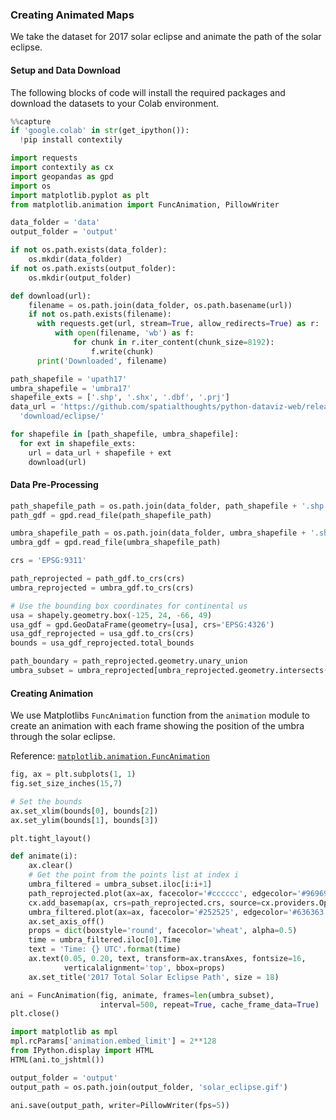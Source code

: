 ### Creating Animated Maps

We take the dataset for 2017 solar eclipse and animate the path of the solar eclipse.

#### Setup and Data Download

The following blocks of code will install the required packages and download the datasets to your Colab environment.


```python
%%capture
if 'google.colab' in str(get_ipython()):
  !pip install contextily
```


```python
import requests
import contextily as cx
import geopandas as gpd
import os
import matplotlib.pyplot as plt
from matplotlib.animation import FuncAnimation, PillowWriter
```


```python
data_folder = 'data'
output_folder = 'output'

if not os.path.exists(data_folder):
    os.mkdir(data_folder)
if not os.path.exists(output_folder):
    os.mkdir(output_folder)
```


```python
def download(url):
    filename = os.path.join(data_folder, os.path.basename(url))
    if not os.path.exists(filename):
      with requests.get(url, stream=True, allow_redirects=True) as r:
          with open(filename, 'wb') as f:
              for chunk in r.iter_content(chunk_size=8192):
                  f.write(chunk)
      print('Downloaded', filename)
```


```python
path_shapefile = 'upath17'
umbra_shapefile = 'umbra17'
shapefile_exts = ['.shp', '.shx', '.dbf', '.prj']
data_url = 'https://github.com/spatialthoughts/python-dataviz-web/releases/' \
  'download/eclipse/'

for shapefile in [path_shapefile, umbra_shapefile]:
  for ext in shapefile_exts:
    url = data_url + shapefile + ext
    download(url)
```

#### Data Pre-Processing


```python
path_shapefile_path = os.path.join(data_folder, path_shapefile + '.shp')
path_gdf = gpd.read_file(path_shapefile_path)
```


```python
umbra_shapefile_path = os.path.join(data_folder, umbra_shapefile + '.shp')
umbra_gdf = gpd.read_file(umbra_shapefile_path)
```


```python
crs = 'EPSG:9311'

path_reprojected = path_gdf.to_crs(crs)
umbra_reprojected = umbra_gdf.to_crs(crs)

# Use the bounding box coordinates for continental us
usa = shapely.geometry.box(-125, 24, -66, 49)
usa_gdf = gpd.GeoDataFrame(geometry=[usa], crs='EPSG:4326')
usa_gdf_reprojected = usa_gdf.to_crs(crs)
bounds = usa_gdf_reprojected.total_bounds
```


```python
path_boundary = path_reprojected.geometry.unary_union
umbra_subset = umbra_reprojected[umbra_reprojected.geometry.intersects(path_boundary)]
```

#### Creating Animation

We use Matplotlibs `FuncAnimation` function from the `animation` module to create an animation with each frame showing the position of the umbra through the solar eclipse.

Reference: [`matplotlib.animation.FuncAnimation`](https://matplotlib.org/stable/api/_as_gen/matplotlib.animation.FuncAnimation.html)


```python
fig, ax = plt.subplots(1, 1)
fig.set_size_inches(15,7)

# Set the bounds
ax.set_xlim(bounds[0], bounds[2])
ax.set_ylim(bounds[1], bounds[3])

plt.tight_layout()

def animate(i):
    ax.clear()
    # Get the point from the points list at index i
    umbra_filtered = umbra_subset.iloc[i:i+1]
    path_reprojected.plot(ax=ax, facecolor='#cccccc', edgecolor='#969696', alpha=0.5)
    cx.add_basemap(ax, crs=path_reprojected.crs, source=cx.providers.OpenTopoMap)
    umbra_filtered.plot(ax=ax, facecolor='#252525', edgecolor='#636363', alpha=0.5)
    ax.set_axis_off()
    props = dict(boxstyle='round', facecolor='wheat', alpha=0.5)
    time = umbra_filtered.iloc[0].Time
    text = 'Time: {} UTC'.format(time)
    ax.text(0.05, 0.20, text, transform=ax.transAxes, fontsize=16,
            verticalalignment='top', bbox=props)
    ax.set_title('2017 Total Solar Eclipse Path', size = 18)

ani = FuncAnimation(fig, animate, frames=len(umbra_subset),
                    interval=500, repeat=True, cache_frame_data=True)
plt.close()
```


```python
import matplotlib as mpl
mpl.rcParams['animation.embed_limit'] = 2**128
from IPython.display import HTML
HTML(ani.to_jshtml())
```


```python
output_folder = 'output'
output_path = os.path.join(output_folder, 'solar_eclipse.gif')

ani.save(output_path, writer=PillowWriter(fps=5))
```
